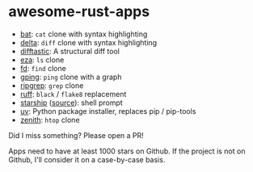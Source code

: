 # awesome-rust-apps

* [bat](https://github.com/sharkdp/bat): `cat` clone with syntax highlighting
* [delta](https://github.com/dandavison/delta): `diff` clone with syntax highlighting
* [difftastic](https://github.com/Wilfred/difftastic): A structural diff tool
* [eza](https://github.com/eza-community/eza): `ls` clone
* [fd](https://github.com/sharkdp/fd): `find` clone
* [gping](https://github.com/orf/gping): `ping` clone with a graph
* [ripgrep](https://github.com/BurntSushi/ripgrep): `grep` clone
* [ruff](https://github.com/astral-sh/ruff): `black` / `flake8` replacement
* [starship](https://starship.rs/) ([source](https://github.com/starship/starship)): shell prompt
* [uv](https://github.com/astral-sh/uv): Python package installer, replaces pip / pip-tools
* [zenith](https://github.com/bvaisvil/zenith): `htop` clone

Did I miss something? Please open a PR!

Apps need to have at least 1000 stars on Github. If the project is not on Github,
I'll consider it on a case-by-case basis.
